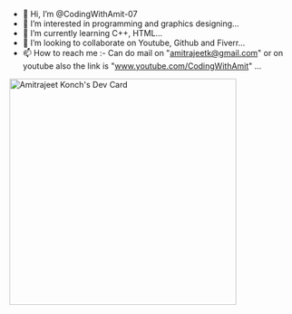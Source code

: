 - 👋 Hi, I’m @CodingWithAmit-07
- 👀 I’m interested in programming and graphics designing...
- 🌱 I’m currently learning C++, HTML...
- 💞️ I’m looking to collaborate on Youtube, Github and Fiverr...
- 📫 How to reach me :- Can do mail on "amitrajeetk@gmail.com" or on youtube also the link is "www.youtube.com/CodingWithAmit" ...

<!---
CodingWithAmit-07/CodingWithAmit-07 is a ✨ special ✨ repository because its `README.md` (this file) appears on your GitHub profile.
You can click the Preview link to take a look at your changes.
--->
<a href="https://app.daily.dev/CodingWithAmit"><img src="https://api.daily.dev/devcards/a567afa86a36466aa72a53c5b69f0be9.png?r=a7n" width="400" alt="Amitrajeet Konch's Dev Card"/></a>
